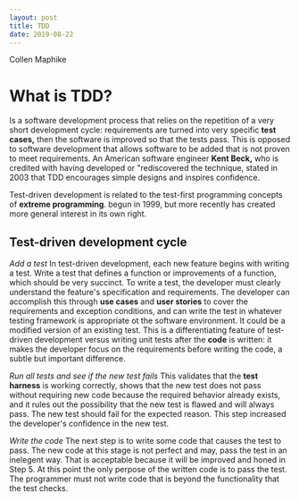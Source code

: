 ```yaml
---
layout: post
title: TDD
date: 2019-08-22
---
```


Collen Maphike

# What is TDD?
 
 Is a software development process that relies on the repetition of a very short development cycle: requirements are turned into very specific **test cases,** then the software is improved so that the tests pass. This is opposed to software development that allows software to be added that is not proven to meet requirements.
 An American software engineer **Kent Beck,** who is credited with having developed or "rediscovered the technique, stated in 2003 that TDD encourages simple designs and inspires confidence.

 Test-driven development is related to the test-first programming concepts of **extreme programming**. begun in 1999, but more recently has created more general interest in its own right.

 ## Test-driven development cycle

 *Add a test*
 In test-driven development, each new feature begins with writing a test. Write a test that defines a function or improvements of a function, which should be very succinct. To write a test, the developer must clearly understand the feature's specification and requirements. The developer can accomplish this through **use cases** and **user stories** to cover the requirements and exception conditions, and can write the test in whatever testing framework is appropriate ot the software environment. It could be a modified version of an existing test. This is a differentiating feature of test-driven development versus writing unit tests after the **code** is written: it makes the developer focus on the requirements before writing the code, a subtle but important difference.

 *Run all tests and see if the new test fails*
 This validates that the **test harness** is working correctly, shows that the new test does not pass without requiring new code because the required behavior already exists, and it rules out the possibility that the new test is flawed and will always pass. The new test should fail for the expected reason. This step increased the developer's confidence in the new test.
 
 *Write the code*
 The next step is to write some code that causes the test to pass. The new code at this stage is not perfect and may, pass the test in an inelegent way. That is acceptable because it will be improved and honed in Step 5. At this point the only perpose of the written code is to pass the test. The programmer must not write code that is beyond the functionality that the test checks.